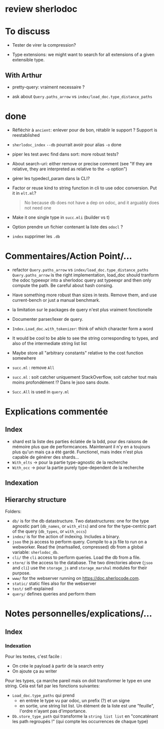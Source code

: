 # review sherlodoc

# To discuss

- Tester de virer la compression?

- Type extensions: we might want to search for all extensions of a given extensible type.

## With Arthur



- pretty-query: vraiment necessaire ?

- ask about `Query.paths_arrow` vs `index/load_doc.type_distance_paths`

# done

- Réfléchir à `ancient`: enlever pour de bon, rétablir le support ?
Support is reestablished

- `sherlodoc_index` `--db` pourrait avoir pour alias `-o` done

- piper les test avec find dans sort: more robust tests?

- About search-uri: either remove or precise comment (see "If they are relative,
they are interpreted as relative to the `-o` option")

- gérer les typedecl_param dans la CLI?

- Factor or reuse kind to string function in cli to use odoc conversion. Put it in `elt.ml`?
  > No because db does not have a dep on odoc, and it arguably does not need one

- Make it one single type in `succ.mli` (builder vs t)

- Option prendre un fichier contenant la liste des `odocl` ?

- `index` supprimer les `.db`

# Commentaires/Action Point/...

- refactor `Query.paths_arrow` vs `index/load_doc.type_distance_paths`
  `Query.paths_arrow` is the right implementation, load_doc should tranform the
  odoc typeexpr into a sherlodoc query ast typeexpr and then only compute the
  path.
  Be careful about hash consing.

- Have something more robust than sizes in tests. Remove them, and use
  current-bench or just a manual benchmark.

- la limitation sur le packages de query n'est plus vraiment fonctionelle

- Documenter parser/lexer de query.

- `Index.Load_doc.with_tokenizer`: think of which character form a word

- It would be cool to be able to see the string corresponding to types, and also of the intermediate string list list

- Maybe store all "arbitrary constants" relative to the cost function somewhere

<!-- - Essayer de comprendre dans `Load_doc.type_path` pourquoi l'ordre ne fait pas d'importance (see) -->

- `succ.ml` : remove `All`

- `succ.ml` : soit catcher uniquement StackOverflow, soit catcher tout mais moins profondément !? Dans le jsoo sans doute.

- `Succ.All` is used in `query.ml`

# Explications commentée

## Index

- shard est la liste des parties éclatée de la bdd, pour des raisons de mémoire
  plus que de performcances. Maintenant il n'y en a toujours plus qu'un mais ça
  a été gardé. Functionel, mais index n'est plus capable de générer des shards...
- `With_elts` -> pour la partie type-agnostic de la recherche
- `With_occ` -> pour la partie purely type-dependent de la recherche

## Indexation

## Hierarchy structure

Folders:

- `db/` is for the db datastructure. Two datastructures: one for the type
  agnostic part (`db_names`, or `with_elts`) and one for the type-centric part
  of the query (`db_types`, or `with_occs`)
- `index/` is for the action of indexing. Includes a binary.
- `jsoo` the js access to perform query. Compile to a js file to run on a webworker. Read the (marhsalled,
  compressed) db from a global variable: `sherlodoc_db`.
- `cli/` the `cli` access to perform queries. Load the db from a file.
- `store/` is the access to the database. The two directories above (`jsoo` and
  `cli`) use the `storage_js` and `storage_marshal` modules for their purpose.
- `www/` for the webserver running on <https://doc.sherlocode.com>.
- `static/` static files also for the webserver
- `test/` self-explained
- `query/` defines queries and perform them

# Notes personnelles/explications/...

## Index



### Indexation

Pour les textes, c'est facile :
- On crée le payload à partir de la search entry
- On ajoute ça au writer

Pour les types, ça marche pareil mais on doit transformer le type en une string.
Cela est fait par les fonctions suivantes:
- `Load_doc.type_paths` qui prend
  - en entrée le type vu par odoc, un prefix (?) et un signe
  - en sortie, une string list list. Un élément de la liste est une "feuille", l'ordre n'ayant pas d'importance.
- `Db.store_type_path` qui transforme la `string list list` en "concaténant les
  path regroupés !" (qui compte les occurrences de chaque type)







